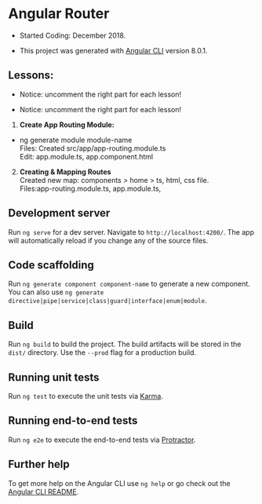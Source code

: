 # Angular Router

- Started Coding: December 2018.

- This project was generated with [Angular CLI](https://github.com/angular/angular-cli) version 8.0.1.

## Lessons:

- Notice: uncomment the right part for each lesson!

- Notice: uncomment the right part for each lesson!

1. <b>Create App Routing Module:</b> <br>
- ng generate module module-name <br>
Files: Created src/app/app-routing.module.ts <br>
Edit: app.module.ts, app.component.html

2. <b>Creating & Mapping Routes</b> <br>
Created new map: components > home > ts, html, css file. <br>
Files:app-routing.module.ts, app.module.ts, 


## Development server

Run `ng serve` for a dev server. Navigate to `http://localhost:4200/`. The app will automatically reload if you change any of the source files.

## Code scaffolding

Run `ng generate component component-name` to generate a new component. You can also use `ng generate directive|pipe|service|class|guard|interface|enum|module`.

## Build

Run `ng build` to build the project. The build artifacts will be stored in the `dist/` directory. Use the `--prod` flag for a production build.

## Running unit tests

Run `ng test` to execute the unit tests via [Karma](https://karma-runner.github.io).

## Running end-to-end tests

Run `ng e2e` to execute the end-to-end tests via [Protractor](http://www.protractortest.org/).

## Further help

To get more help on the Angular CLI use `ng help` or go check out the [Angular CLI README](https://github.com/angular/angular-cli/blob/master/README.md).
